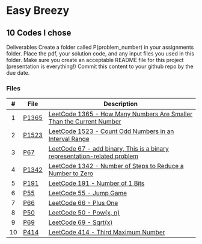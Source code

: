 # Easy Breezy
## 10 Codes I chose

Deliverables
Create a folder called P(problem_number) in your assignments folder.
Place the pdf, your solution code, and any input files you used in this folder.
Make sure you create an acceptable README file for this project (presentation is everything!)
Commit this content to your github repo by the due date.

### Files

|   #   | File                       | Description                                                |
| :---: | -------------------------- | ---------------------------------------------------------- |
|  1  | [P1365](./P1365) | [LeetCode 1365 - How Many Numbers Are Smaller Than the Current Number](./P1365/How_Many_Numbers_Are_Smaller_Than_the_Current_Number.cpp)|
|  2  | [P1523](./P1523) | [LeetCode 1523 - Count Odd Numbers in an Interval Range](./P1523/Count_Odd_Numbers.cpp)|
|  3  | [P67](./P67) |   [LeetCode 67 - add binary, This is a binary representation-related problem](./P67/Add_Binary.cpp) |
|  4  | [P1342](./P1342) | [LeetCode 1342 - Number of Steps to Reduce a Number to Zero](./P1342/Number_Of_Steps_Zero.cpp)|
|  5  | [P191](./P191) | [LeetCode 191 - Number of 1 Bits](./P191/Number_of_1_Bits.cpp)|
|  6  | [P55](./P55) | [LeetCode 55 - Jump Game](./P55/Jump_Game.cpp)|
|  7  | [P66](./66) | [LeetCode 66 - Plus One](./P66/Plus_One.cpp)|
|  8  | [P50](./P50) | [LeetCode 50 - Pow(x, n)](./P50/Pow(x,n).cpp)|
|  9 | [P69](./P69) | [LeetCode 69 - Sqrt(x)](./P69/Sqrt.cpp)|
|  10 | [P414](./P414) | [LeetCode 414 - Third Maximum Number](./P414/Third_Max.cpp)|
